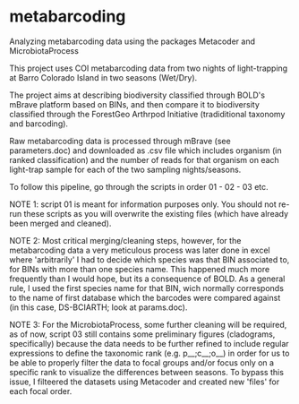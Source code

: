 # metabarcoding
Analyzing metabarcoding data using the packages Metacoder and MicrobiotaProcess

This project uses COI metabarcoding data from two nights of light-trapping at Barro Colorado Island in two seasons (Wet/Dry).

The project aims at describing biodiversity classified through BOLD's mBrave platform based on BINs, and then compare it to biodiversity classified through the ForestGeo Arthrpod Initiative (tradiditional taxonomy and barcoding).

Raw metabarcoding data is processed through mBrave (see parameters.doc) and downloaded as .csv file which includes organism (in ranked classification) and the number of reads for that organism on each light-trap sample for each of the two sampling nights/seasons.

To follow this pipeline, go through the scripts in order 01 - 02 - 03 etc. 

NOTE 1: script 01 is meant for information purposes only. You should not re-run these scripts as you will overwrite the existing files (which have already been merged and cleaned).

NOTE 2: Most critical merging/cleaning steps, however, for the metabarcoding data a very meticulous process was later done in excel where 'arbitrarily' I had to decide which species was that BIN associated to, for BINs with more than one species name. This happened much more frequently than I would hope, but its a consequence of BOLD. As a general rule, I used the first species name for that BIN, wich normally corresponds to the name of first database which the barcodes were compared against (in this case, DS-BCIARTH; look at params.doc). 

NOTE 3: For the MicrobiotaProcess, some further cleaning will be required, as of now, script 03 still contains some preliminary figures (cladograms, specifically) because the data needs to be further refined to include regular expressions to define the taxonomic rank (e.g. p__;c__;o__) in order for us to be able to properly filter the data to focal groups and/or focus only on a specific rank to visualize the differences between seasons. To bypass this issue, I filteered the datasets using Metacoder and created new 'files' for each focal order.



